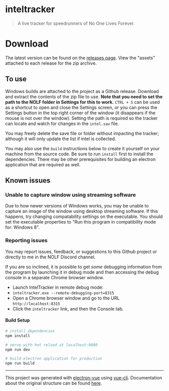 # inteltracker

> A live tracker for speedrunners of No One Lives Forever.

# Download
The latest version can be found on the [releases page](https://github.com/Hectate/inteltracker/releases/latest/). View the "assets" attached to each release for the zip archive.

## To use

Windows builds are attached to the project as a Github release. Download and extract the contents of the zip file to use. **Note that you need to set the path to the NOLF folder in Settings for this to work.** ``CTRL + S`` can be used as a shortcut to open and close the Settings screen, or you can press the Settings button in the top right corner of the window (it disappears if the mouse is not over the window). Setting the path is required so the tracker can locate and watch for changes in the ``intel.sav`` file.

You may freely delete the save file or folder without impacting the tracker; although it will only update the list if intel is collected.

You may also use the ``build`` instructions below to create it yourself on your machine from the source code. Be sure to run ``install`` first to install the dependencies. There may be other prerequisites for building an electron application that are required as well.

## Known issues

### Unable to capture window using streaming software
Due to how newer versions of Windows works, you may be unable to capture an image of the window using desktop streaming software. If this happens, try changing compatability settings on the executable. You should set the executable properties to "Run this program in compatibility mode for: Windows 8".

### Reporting issues
You may report issues, feedback, or suggestions to this Github project or directly to me in the NOLF Discord channel.

If you are so inclined, it is possible to get *some* debugging information from the program by launching it in debug mode and then accessing the debug console in a separate Chrome browser window.
* Launch IntelTracker in remote debug mode:
* ``inteltracker.exe --remote-debugging-port=8315``
* Open a Chrome browser window and go to the URL ``http://localhost:8315``
* Click the ``inteltracker`` link, and then the Console tab.

#### Build Setup

``` bash
# install dependencies
npm install

# serve with hot reload at localhost:9080
npm run dev

# build electron application for production
npm run build


```

---

This project was generated with [electron-vue](https://github.com/SimulatedGREG/electron-vue) using [vue-cli](https://github.com/vuejs/vue-cli). Documentation about the original structure can be found [here](https://simulatedgreg.gitbooks.io/electron-vue/content/index.html).
